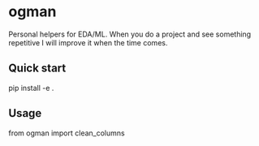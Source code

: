 ﻿# ogman
Personal helpers for EDA/ML.
When you do a project and see something repetitive
I will improve it when the time comes.

## Quick start
pip install -e .

## Usage
from ogman import clean_columns
